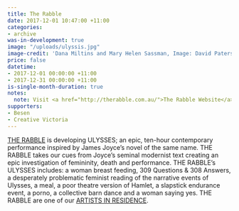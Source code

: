 ```yaml
---
title: The Rabble
date: 2017-12-01 10:47:00 +11:00
categories:
- archive
was-in-development: true
image: "/uploads/ulyssis.jpg"
image-credit: 'Dana Miltins and Mary Helen Sassman, Image: David Paterson'
price: false
datetime:
- 2017-12-01 00:00:00 +11:00
- 2017-12-31 00:00:00 +11:00
is-single-month-duration: true
notes:
  note: Visit <a href="http://therabble.com.au/">The Rabble Website</a>
supporters:
- Besen
- Creative Victoria
---
```


[THE RABBLE](http://therabble.com.au/) is developing ULYSSES; an epic, ten-hour contemporary performance inspired by James Joyce’s novel of the same name. THE RABBLE takes our cues from Joyce’s seminal modernist text creating an epic investigation of femininity, death and performance. THE RABBLE’s ULYSSES includes: a woman breast feeding, 309 Questions & 308 Answers, a desperately problematic feminist reading of the narrative events of Ulysses, a meal, a poor theatre version of Hamlet, a slapstick endurance event, a porno, a collective barn dance and a woman saying yes. THE RABBLE are one of our [ARTISTS IN RESIDENCE](http://thesubstation.org.au/show/the-rabble/).
